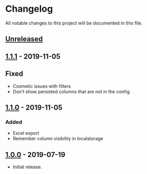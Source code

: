 # Changelog

All notable changes to this project will be documented in this file.

## [Unreleased]
<!--
"### Added" for new features.
"### Changed" for changes in existing functionality.
"### Deprecated" for soon-to-be removed features.
"### Removed" for now removed features.
"### Fixed" for any bug fixes.
"### Security" in case of vulnerabilities.
-->

## [1.1.1] - 2019-11-05

## Fixed

- Cosmetic issues with filters
- Don't show persisted columns that are not in the config

## [1.1.0] - 2019-11-05

### Added
- Excel export
- Remember column visibility in localstorage

## [1.0.0] - 2019-07-19
- Initial release.

[Unreleased]: https://github.com/digipolisantwerp/smart-table_widget_angular/compare/v1.1.1...HEAD
[1.1.1]: https://github.com/digipolisantwerp/smart-table_widget_angular/compare/v1.1.0...v1.1.1
[1.1.0]: https://github.com/digipolisantwerp/smart-table_widget_angular/compare/v1.0.0...v1.1.0
[1.0.0]: https://github.com/digipolisantwerp/smart-table_widget_angular/compare/v0.0.1...v1.0.0

